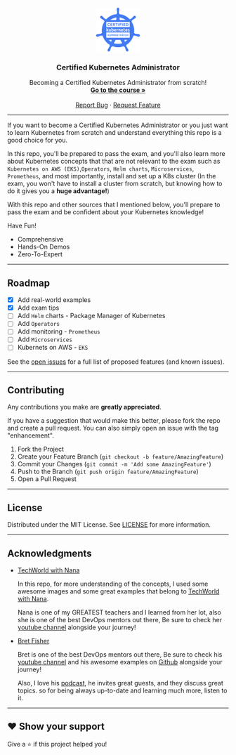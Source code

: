 <!-- PROJECT LOGO -->
<br />
<div align="center">
  <a href="https://github.com/alifiroozi80/CKA">
    <img src="CKA/images/logo.png" alt="Logo" width="100" height="100">
  </a>

<h3 align="center">Certified Kubernetes Administrator</h3>

  <p align="center">
    Becoming a Certified Kubernetes Administrator from scratch!
    <br />
    <a href="https://github.com/alifiroozi80/CKA/tree/main/CKA"><strong>Go to the course »</strong></a>
    <br />
    <br />
    <a href="https://github.com/alifiroozi80/CKA/issues">Report Bug</a>
    ·
    <a href="https://github.com/alifiroozi80/CKA/issues">Request Feature</a>
  </p>
</div>

---

If you want to become a Certified Kubernetes Administrator or you just want to learn Kubernetes from scratch and
understand everything this repo is a good choice for you.

In this repo, you'll be prepared to pass the exam, and you'll also learn more about Kubernetes concepts that
that are not relevant to the exam such as `Kubernetes on AWS (EKS)`,`Operators`, `Helm charts`, `Microservices`, `Prometheus`, and most importantly,
install and set up a K8s cluster (In the exam, you won't have to install a cluster from scratch, but knowing how to do
it gives you a **huge advantage!**)

With this repo and other sources that I mentioned below, you'll prepare to pass the exam and be confident about your
Kubernetes knowledge!

Have Fun!

* Comprehensive
* Hands-On Demos
* Zero-To-Expert

---

<!-- ROADMAP -->

## Roadmap

- [x] Add real-world examples
- [x] Add exam tips
- [ ] Add `Helm` charts - Package Manager of Kubernetes
- [ ] Add `Operators`
- [ ] Add monitoring - `Prometheus`
- [ ] Add `Microservices`
- [ ] Kubernets on AWS - `EKS`

See the [open issues](https://github.com/alifiroozi80/CKA/issues) for a full list of proposed features (and known
issues).

---

<!-- CONTRIBUTING -->

## Contributing

Any contributions you make are **greatly appreciated**.

If you have a suggestion that would make this better, please fork the repo and create a pull request. You can also
simply open an issue with the tag "enhancement".

1. Fork the Project
2. Create your Feature Branch (`git checkout -b feature/AmazingFeature`)
3. Commit your Changes (`git commit -m 'Add some AmazingFeature'`)
4. Push to the Branch (`git push origin feature/AmazingFeature`)
5. Open a Pull Request

---

<!-- LICENSE -->

## License

Distributed under the MIT License. See [LICENSE](https://github.com/alifiroozi80/CKA/blob/main/LICENSE) for more
information.

---

<!-- ACKNOWLEDGMENTS -->

## Acknowledgments

* [TechWorld with Nana](https://www.techworld-with-nana.com)

  In this repo, for more understanding of the concepts, I used some awesome images and some great examples that belong
  to [TechWorld with Nana](https://www.techworld-with-nana.com).

  Nana is one of my GREATEST teachers and I learned from her lot, also she is one of the best DevOps mentors out there, Be sure to check
  her [youtube channel](https://www.youtube.com/c/TechWorldwithNana) alongside your journey!

* [Bret Fisher](https://www.bretfisher.com)

  Bret is one of the best DevOps mentors out there, Be sure to check
  his [youtube channel](https://www.youtube.com/BretFisherDockerandDevOps) and his awesome examples
  on [Github](https://github.com/BretFisher#my-examples-and-templates-new-stuff-on-top) alongside your journey!

  Also, I love his [podcast](https://www.bretfisher.com/podcast/), he invites great guests, and they discuss great
  topics. so for being always up-to-date and learning much more, listen to it.

---

## ❤ Show your support

Give a ⭐️ if this project helped you!
